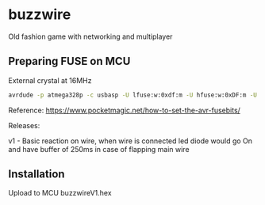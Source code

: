 # buzzwire
Old fashion game with networking and multiplayer

## Preparing FUSE on MCU
External crystal at 16MHz
```bash
avrdude -p atmega328p -c usbasp -U lfuse:w:0xdf:m -U hfuse:w:0xDF:m -U efuse:w:0xF9:m -U lock:w:0xFF:m 
```
Reference: https://www.pocketmagic.net/how-to-set-the-avr-fusebits/

Releases:

v1 - Basic reaction on wire, when wire is connected led diode would go On and have buffer of 250ms in case of flapping main wire

## Installation

Upload to MCU buzzwireV1.hex
